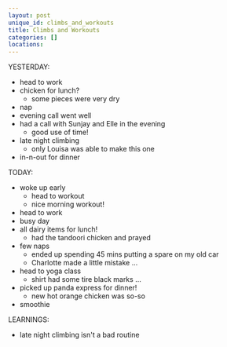 ```yaml
---
layout: post
unique_id: climbs_and_workouts
title: Climbs and Workouts
categories: []
locations: 
---
```


YESTERDAY:
* head to work
* chicken for lunch?
  * some pieces were very dry
* nap
* evening call went well
* had a call with Sunjay and Elle in the evening
  * good use of time!
* late night climbing
  * only Louisa was able to make this one
* in-n-out for dinner

TODAY:
* woke up early
  * head to workout
  * nice morning workout!
* head to work
* busy day
* all dairy items for lunch!
  * had the tandoori chicken and prayed
* few naps
  * ended up spending 45 mins putting a spare on my old car
  * Charlotte made a little mistake ...
* head to yoga class
  * shirt had some tire black marks ...
* picked up panda express for dinner!
  * new hot orange chicken was so-so
* smoothie

LEARNINGS:
* late night climbing isn't a bad routine
